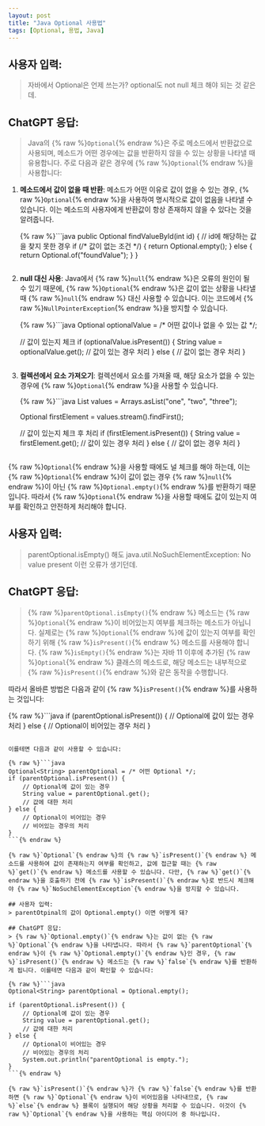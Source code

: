 ```yaml
---
layout: post
title: "Java Optional 사용법"
tags: [Optional, 용법, Java]
---
```


## 사용자 입력:
> 자바에서 Optional은 언제 쓰는가? optional도 not null 체크 해야 되는 것 같은데.

## ChatGPT 응답:
> Java의 {% raw %}`Optional`{% endraw %}은 주로 메소드에서 반환값으로 사용되며, 메소드가 어떤 경우에는 값을 반환하지 않을 수 있는 상황을 나타낼 때 유용합니다. 주로 다음과 같은 경우에 {% raw %}`Optional`{% endraw %}을 사용합니다:

1. **메소드에서 값이 없을 때 반환**: 메소드가 어떤 이유로 값이 없을 수 있는 경우, {% raw %}`Optional`{% endraw %}을 사용하여 명시적으로 값이 없음을 나타낼 수 있습니다. 이는 메소드의 사용자에게 반환값이 항상 존재하지 않을 수 있다는 것을 알려줍니다.

    {% raw %}```java
    public Optional<String> findValueById(int id) {
        // id에 해당하는 값을 찾지 못한 경우
        if (/* 값이 없는 조건 */) {
            return Optional.empty();
        } else {
            return Optional.of("foundValue");
        }
    }
    ```{% endraw %}

2. **null 대신 사용**: Java에서 {% raw %}`null`{% endraw %}은 오류의 원인이 될 수 있기 때문에, {% raw %}`Optional`{% endraw %}은 값이 없는 상황을 나타낼 때 {% raw %}`null`{% endraw %} 대신 사용할 수 있습니다. 이는 코드에서 {% raw %}`NullPointerException`{% endraw %}을 방지할 수 있습니다.

    {% raw %}```java
    Optional<String> optionalValue = /* 어떤 값이나 없을 수 있는 값 */;
    
    // 값이 있는지 체크
    if (optionalValue.isPresent()) {
        String value = optionalValue.get();
        // 값이 있는 경우 처리
    } else {
        // 값이 없는 경우 처리
    }
    ```{% endraw %}

3. **컬렉션에서 요소 가져오기**: 컬렉션에서 요소를 가져올 때, 해당 요소가 없을 수 있는 경우에 {% raw %}`Optional`{% endraw %}을 사용할 수 있습니다.

    {% raw %}```java
    List<String> values = Arrays.asList("one", "two", "three");
    
    Optional<String> firstElement = values.stream().findFirst();
    
    // 값이 있는지 체크 후 처리
    if (firstElement.isPresent()) {
        String value = firstElement.get();
        // 값이 있는 경우 처리
    } else {
        // 값이 없는 경우 처리
    }
    ```{% endraw %}

{% raw %}`Optional`{% endraw %}을 사용할 때에도 널 체크를 해야 하는데, 이는 {% raw %}`Optional`{% endraw %}이 값이 없는 경우 {% raw %}`null`{% endraw %}이 아닌 {% raw %}`Optional.empty()`{% endraw %}를 반환하기 때문입니다. 따라서 {% raw %}`Optional`{% endraw %}을 사용할 때에도 값이 있는지 여부를 확인하고 안전하게 처리해야 합니다.

## 사용자 입력:
> parentOptional.isEmpty() 해도 java.util.NoSuchElementException: No value present 이런 오류가 생기던데.

## ChatGPT 응답:
> {% raw %}`parentOptional.isEmpty()`{% endraw %} 메소드는 {% raw %}`Optional`{% endraw %}이 비어있는지 여부를 체크하는 메소드가 아닙니다. 실제로는 {% raw %}`Optional`{% endraw %}에 값이 있는지 여부를 확인하기 위해 {% raw %}`isPresent()`{% endraw %} 메소드를 사용해야 합니다. {% raw %}`isEmpty()`{% endraw %}는 자바 11 이후에 추가된 {% raw %}`Optional`{% endraw %} 클래스의 메소드로, 해당 메소드는 내부적으로 {% raw %}`isPresent()`{% endraw %}와 같은 동작을 수행합니다.

따라서 올바른 방법은 다음과 같이 {% raw %}`isPresent()`{% endraw %}를 사용하는 것입니다:

{% raw %}```java
if (parentOptional.isPresent()) {
    // Optional에 값이 있는 경우 처리
} else {
    // Optional이 비어있는 경우 처리
}
```{% endraw %}

이를테면 다음과 같이 사용할 수 있습니다:

{% raw %}```java
Optional<String> parentOptional = /* 어떤 Optional */;
if (parentOptional.isPresent()) {
    // Optional에 값이 있는 경우
    String value = parentOptional.get();
    // 값에 대한 처리
} else {
    // Optional이 비어있는 경우
    // 비어있는 경우의 처리
}
```{% endraw %}

{% raw %}`Optional`{% endraw %}의 {% raw %}`isPresent()`{% endraw %} 메소드를 사용하여 값이 존재하는지 여부를 확인하고, 값에 접근할 때는 {% raw %}`get()`{% endraw %} 메소드를 사용할 수 있습니다. 다만, {% raw %}`get()`{% endraw %}을 호출하기 전에 {% raw %}`isPresent()`{% endraw %}로 반드시 체크해야 {% raw %}`NoSuchElementException`{% endraw %}을 방지할 수 있습니다.

## 사용자 입력:
> parentOtpinal의 값이 Optional.empty() 이면 어떻게 돼?

## ChatGPT 응답:
> {% raw %}`Optional.empty()`{% endraw %}는 값이 없는 {% raw %}`Optional`{% endraw %}을 나타냅니다. 따라서 {% raw %}`parentOptional`{% endraw %}이 {% raw %}`Optional.empty()`{% endraw %}인 경우, {% raw %}`isPresent()`{% endraw %} 메소드는 {% raw %}`false`{% endraw %}를 반환하게 됩니다. 이를테면 다음과 같이 확인할 수 있습니다:

{% raw %}```java
Optional<String> parentOptional = Optional.empty();

if (parentOptional.isPresent()) {
    // Optional에 값이 있는 경우
    String value = parentOptional.get();
    // 값에 대한 처리
} else {
    // Optional이 비어있는 경우
    // 비어있는 경우의 처리
    System.out.println("parentOptional is empty.");
}
```{% endraw %}

{% raw %}`isPresent()`{% endraw %}가 {% raw %}`false`{% endraw %}를 반환하면 {% raw %}`Optional`{% endraw %}이 비어있음을 나타내므로, {% raw %}`else`{% endraw %} 블록이 실행되어 해당 상황을 처리할 수 있습니다. 이것이 {% raw %}`Optional`{% endraw %}을 사용하는 핵심 아이디어 중 하나입니다.

